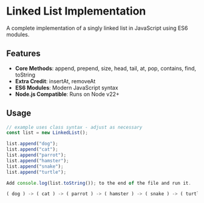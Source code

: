 # Linked List Implementation

A complete implementation of a singly linked list in JavaScript using ES6 modules.

## Features

- **Core Methods**: append, prepend, size, head, tail, at, pop, contains, find, toString
- **Extra Credit**: insertAt, removeAt
- **ES6 Modules**: Modern JavaScript syntax
- **Node.js Compatible**: Runs on Node v22+

## Usage

```javascript
// example uses class syntax - adjust as necessary
const list = new LinkedList();

list.append("dog");
list.append("cat");
list.append("parrot");
list.append("hamster");
list.append("snake");
list.append("turtle");

Add console.log(list.toString()); to the end of the file and run it.

( dog ) -> ( cat ) -> ( parrot ) -> ( hamster ) -> ( snake ) -> ( turtle ) -> null
